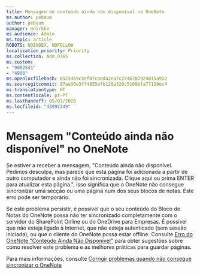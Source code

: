 ```yaml
---
title: Mensagem de conteúdo ainda não disponível no OneNote
ms.author: pebaum
author: pebaum
manager: mnirkhe
ms.audience: Admin
ms.topic: article
ROBOTS: NOINDEX, NOFOLLOW
localization_priority: Priority
ms.collection: Adm_O365
ms.custom:
- "9002541"
- "4908"
ms.openlocfilehash: 65234b9c5ef07caada2ea7c2246787924015a922
ms.sourcegitcommit: 87aa36e3ff4835efb120a320c5169bfa77199ec4
ms.translationtype: HT
ms.contentlocale: pt-PT
ms.lasthandoff: 05/01/2020
ms.locfileid: "43991349"
---
```

# <a name="content-not-yet-available-message-in-onenote"></a>Mensagem "Conteúdo ainda não disponível" no OneNote

Se estiver a receber a mensagem, "Conteúdo ainda não disponível. Pedimos desculpa, mas parece que esta página foi adicionada a partir de outro computador e ainda não foi sincronizada. Clique aqui ou prima ENTER para atualizar esta página.", isso significa que o OneNote não consegue sincronizar uma secção ou uma página num dos seus blocos de notas. Este erro pode ser temporário.

Se este problema persistir, é possível que o seu conteúdo do Bloco de Notas do OneNote possa não ter sincronizado completamente com o servidor do SharePoint Online ou do OneDrive para Empresas. É possível que não esteja ligado à Internet, que não esteja autenticado (sem sessão iniciada), ou que o cliente do OneNote possa estar offline. Consulte [Erro do OneNote "Conteúdo Ainda Não Disponível"](https://docs.microsoft.com/office/troubleshoot/onenote/onenote-error-content-not-yet-available) para obter sugestões sobre como resolver este problema e as melhores práticas para guardar páginas.

Para mais informações, consulte [Corrigir problemas quando não consegue sincronizar o OneNote](https://support.office.com/article/Fix-issues-when-you-can-t-sync-OneNote-299495ef-66d1-448f-90c1-b785a6968d45)
